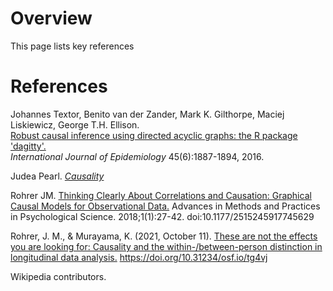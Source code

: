 # Overview
This page lists key references

# References
Johannes Textor, Benito van der Zander, Mark K. Gilthorpe, Maciej Liskiewicz, George T.H. Ellison.  
[Robust causal inference using directed acyclic graphs: the R package 'dagitty'.](http://dx.doi.org/10.1093/ije/dyw341)  
_International Journal of Epidemiology_ 45(6):1887-1894, 2016.

Judea Pearl. [*Causality*](http://bayes.cs.ucla.edu/BOOK-2K/)

Rohrer JM. [Thinking Clearly About Correlations and Causation: Graphical Causal Models for Observational Data.](https://journals.sagepub.com/doi/full/10.1177/2515245917745629) Advances in Methods and Practices in Psychological Science. 2018;1(1):27-42. doi:10.1177/2515245917745629

Rohrer, J. M., & Murayama, K. (2021, October 11). [These are not the effects you are looking for: Causality and the within-/between-person distinction in longitudinal data analysis.](https://psyarxiv.com/tg4vj/) https://doi.org/10.31234/osf.io/tg4vj

Wikipedia contributors. [](https://en.wikipedia.org/w/index.php?title=Causal_graph&oldid=1109084450)
